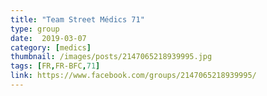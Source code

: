 ```yaml
---
title: "Team Street Médics 71"
type: group
date:  2019-03-07
category: [medics]
thumbnail: /images/posts/2147065218939995.jpg
tags: [FR,FR-BFC,71]
link: https://www.facebook.com/groups/2147065218939995/
---
```


